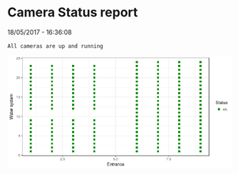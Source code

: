 Camera Status report
================
18/05/2017 - 16:36:08

    All cameras are up and running

![](camreport_files/figure-markdown_github/unnamed-chunk-2-1.png)
